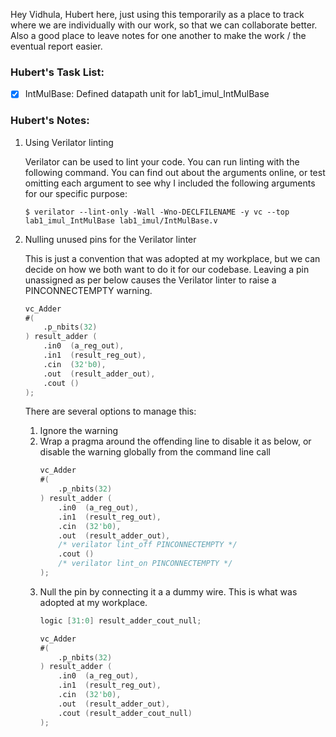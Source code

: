 Hey Vidhula, Hubert here, just using this temporarily as a place to track where we are individually with our work, so that we can collaborate better.
Also a good place to leave notes for one another to make the work / the eventual report easier.

### Hubert's Task List:
- [x] IntMulBase: Defined datapath unit for lab1_imul_IntMulBase

### Hubert's Notes:

1. Using Verilator linting

    Verilator can be used to lint your code. You can run linting with the following command. You can find out about the arguments online, or test omitting each argument to see why I included the following arguments for our specific purpose:
    ```
    $ verilator --lint-only -Wall -Wno-DECLFILENAME -y vc --top lab1_imul_IntMulBase lab1_imul/IntMulBase.v
    ```

2. Nulling unused pins for the Verilator linter

    This is just a convention that was adopted at my workplace, but we can decide on how we both want to do it for our codebase. Leaving a pin unassigned as per below causes the Verilator linter to raise a PINCONNECTEMPTY warning.

    ```verilog
    vc_Adder
    #(
        .p_nbits(32)
    ) result_adder (
        .in0  (a_reg_out),
        .in1  (result_reg_out),
        .cin  (32'b0),
        .out  (result_adder_out),
        .cout ()
    );
    ```
    There are several options to manage this:
    1. Ignore the warning
    2. Wrap a pragma around the offending line to disable it as below, or disable the warning globally from the command line call
        ```verilog
        vc_Adder
        #(
            .p_nbits(32)
        ) result_adder (
            .in0  (a_reg_out),
            .in1  (result_reg_out),
            .cin  (32'b0),
            .out  (result_adder_out),
            /* verilator lint_off PINCONNECTEMPTY */
            .cout ()
            /* verilator lint_on PINCONNECTEMPTY */
        );
        ```
    3. Null the pin by connecting it a a dummy wire. This is what was adopted at my workplace.
        ```verilog
        logic [31:0] result_adder_cout_null;

        vc_Adder
        #(
            .p_nbits(32)
        ) result_adder (
            .in0  (a_reg_out),
            .in1  (result_reg_out),
            .cin  (32'b0),
            .out  (result_adder_out),
            .cout (result_adder_cout_null)
        );
        ```
